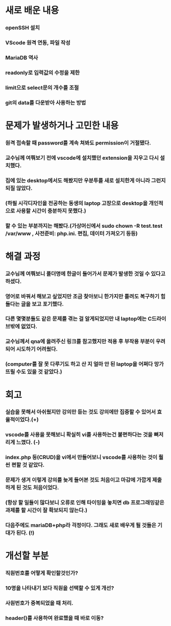# 새로 배운 내용
### openSSH 설치
### VScode 원격 연동, 파일 작성
### MariaDB 역사
### readonly로 입력값의 수정을 제한
### limit으로 select문의 개수를 조절
### git의 data를 다운받아 사용하는 방법

# 문제가 발생하거나 고민한 내용
### 원격 접속할 때 password를 계속 쳐봐도 permission이 거절됐다.
### 교수님께 여쭤보기 전에 vscode에 설치했던 extension을 지우고 다시 설치했다.
### 집에 있는 desktop에서도 해봤지만 우분투를 새로 설치한게 아니라 그런지 되질 않았다.
### (하필 시각디자인을 전공하는 동생의 laptop 고장으로 desktop을 개인적으로 사용할 시간이 충분하지 못했다.)
### 할 수 있는 부분까지는 해봤다.(가상머신에서 sudo chown -R test.test /var/www , 사전준비: php.ini. 편집, 데이터 가져오기 등등)

# 해결 과정
### 교수님께 여쭤보니 폴더명에 한글이 들어가서 문제가 발생한 것일 수 있다고 하셨다.
### 영어로 바꿔서 해보고 싶었지만 조금 찾아보니 한가지만 틀려도 복구하기 힘들다는 글을 보고 포기했다.
### 다른 몇몇분들도 같은 문제를 겪는 걸 알게되었지만 내 laptop에는 C드라이브밖에 없었다.
### 교수님께서 qna에 올려주신 링크를 참고했지만 적용 후 부작용 부분이 우려되어 시도하기 어려웠다.
### (computer를 잘 못 다루기도 하고 산 지 얼마 안 된 laptop을 어쩌다 망가뜨릴 수도 있을 것 같았다.)

# 회고
### 실습을 못해서 아쉬웠지만 강의만 듣는 것도 강의에만 집중할 수 있어서 효율적이었다.(+)
### vscode를 사용을 못해보니 확실히 vi를 사용하는건 불편하다는 것을 뼈저리게 느꼈다. (-)
### index.php 등(CRUD)을 vi에서 만들어보니 vscode를 사용하는 것이 훨씬 편할 것 같았다.
### 문제가 생겨 이렇게 강의를 늦게 들어본 것도 처음이고 마감에 가깝게 제출하게 된 것도 처음이었다.
### (항상 할 일들이 많다보니 오류로 인해 타이밍을 놓치면 db 프로그래밍같은 과제를 할 시간이 잘 확보되지 않는다.)
### 다음주에도 mariaDB+php라 걱정이다. 그래도 새로 배우게 될 것들은 기대가 된다. (!)

# 개선할 부분
### 직원번호를 어떻게 확인할것인가?
### 10명을 나타내기 보다 직원을 선택할 수 있게 개선?
### 사원번호가 중복되었을 때 처리.
### header()를 사용하여 완료했을 때 바로 이동?
